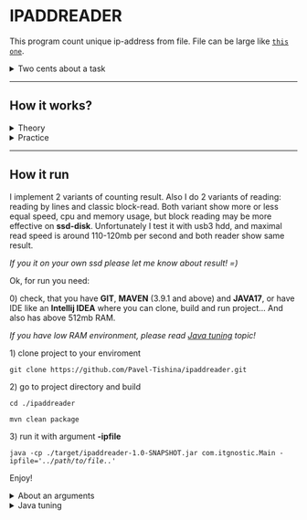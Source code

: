<h1>IPADDREADER</h1>

This program count unique ip-address from file. File can be large like <code><a href="https://ecwid-vgv-storage.s3.eu-central-1.amazonaws.com/ip_addresses.zip">this one</a></code>.

<details close>
    <summary>Two cents about a task</summary>
    <div>
        <p>
            Here is a huge (100gb and more) file, that contains ipv4 address <i>(each one on new line)</i> and we need to
            count all <b>unique</b> ip-address as fast if we can and use low memory as possible.
        </p>
        <p>
            For example we have next ip address in file:
            <div style="background: #20200b; weight: 10%">
                1.1.1.1
                </br>2.2.2.2
                </br>3.3.3.3
                </br>1.1.1.1
            </div>
        </p>
        <p>
            And here we can say <b>unique ip address is that:</b> 
            <ul>
                <li>
                    Just met in parsing process
                    <div>
                        <div style="background: #20200b; weight: 10%">
                            <span style="color: green">
                                <b>1.1.1.1
                                </br>2.2.2.2
                                </br>3.3.3.3</b></span>
                                </br><span style="color: pink">1.1.1.1</span>
                        </div>
                        Answer is <b>3</b>.
                    </div>
                </li>
                <li>
                    Appear in file only once
                    <div>
                        <div style="background: #20200b; weight: 10%">
                            <span style="color: pink">1.1.1.1</span>
                            </br><span style="color: green"><b>2.2.2.2
                            </br>3.3.3.3</b></span>
                            </br><span style="color: pink">1.1.1.1</span>
                        </div>
                        Answer is <b>2</b>.
                    </div>
                </li>
            </ul>
        </p>
        <p>
            What variant is exactly correct? Hmm... I decide to implement both: 
            <a>all unique</a> and <a>contains in file once</a>
        </p>
    </div>
</details>
<hr>
<h2>How it works?</h2>

<details close>
    <summary>Theory</summary>
    <div>
        <p>
            Ok. How we can count unique ip-address?
            First idea what comes like <code>awk sort | uniq</code>, <b>oh yeah, we did it</b>!!! But we go another way. We don't use any database, 
            cloud-services, hdfs <i>(well, that maybe an interesting idea)</i> and any modern features and look up to the old-good past
            and remember C, Assembler, bits, registers, memory indexing and another stuff looks like that... machine code =)...
        </p>
        <p>
            Ok, let's try to imagine, that we can read all ip-address from file into memory (without dumps) and check unique
            and use only one foreach for this... Hmm... All ip-address has average length from 7 bytes per address like 0.0.0.0
            to 15 bytes per address 255.255.255.255... The smallest size for all is 7 * 4294967296 (all possible ipv4) = 30064771072
            (or around of 28,67gb). Well, not too much today, but still huge.
        </p>
        <p>
            Hmm... How about "compress" them to 512mb?
            /// picture of title///
        </p>
        <p>
            We don't need store ip address as is, only information about his apperiance.
            I use Java and haven't direct access to memory <i>(yes, I know about HotSpot and <b>sun.misc.Unsafe.getAddress()</b>
            and <b>.putAddress()</b>, but let's use regular Java17 and only JavaCore...)</i>, so we need works with memory throuth wrappers like
            arrays or variables. The first problem that we have is max count of indexing array's element and variant we can't manipulate
            of large count of index, the second is elements (that need memory too).
        </p>
    </div>
</details>

<details close>
    <summary>Practice</summary>
    <p>
        <p>
            If we use <code>String[]</code> - 7 - 15 bytes per element - it's too much, but each ip's octet is 1-byte [0..255], so 
            we can pack ip to <code>int</code>, and it turns to 4 bytes - 4 * 4294967296 = 17179869184 (16gb). looks better, but not
            enough. But keep this packed ip, it would be useful in the future.
            // picture str - to int //
        </p>
        <p>
            If we just keep only fact of appear any ip - we need only one bit [0 - not appear, 1 - appear], and need only 4294967296
            bits - only 512mb. Looks interesting... but how keep it?
        </p>
        <p>
            The biggest primitive type in Java is 8-byte <code>long</code>, so we can keep information about 64 different
            ip-address in one long and now need 4294967296 / 64 = 67108864 elements.
            Ok, init 2 arrays (cuz Java hasn't unsign type)
            <p>
                <div style="background: #20200b">
                    long[] bankH = new long[33554432];
                    </br>long[] bankL = new long[33554432]; // for 'minus' values
                </div>
            </p>
        </p>
        <p>
            And here start a magic:
            <ul>
                <li>we count index of long[] element from first 24bit of our int-ip - call it bank</li>
                <li>next we need index for position in elements bit - we use last 8bits of our int-ip, call it cell</li>
                <li>if stored bit is 0 - we have a new unique ip-address. So inceremnt a count variable and store 1 to the cell</li>
            </ul>
        </p>
        <p>
            <b>And this is all what we need!</b>
        </p>
        <p>
            If we want to get back all unique ip's in readible format we need:
            <ul>
                <li>walk from start to end of arrays</li>
                <li>shift index bits to the left</li>
                <li>extract each bit who is '1' to address</li>
            </ul>
        </p>
        <p>
            <b>DONE!</b>
        </p>
        <p>
            But wait a minute, what about a second <i>once</i> implementation? That looks the same, but we need now 2 bits
            for store 3 state: 00 - not exist, 01 - exist once, 11 - exist more than once. So we can store now only 32 
            address into one long <i>(in theory a little bit more, around 40, and I'm thinking about it)</i>
        </p>
        <p>
            For indexing we need next:
            <ul>
                <li>we count index of long[] element from first 18bit of our int-ip</li>
                <li>next we need index for position in elements bit - we use last 4bits of our int-ip for <b>first</b> 
                    cell index, and <b>second</b> index just increase for 32</li>
                <li>
                    if stored <b>first</b> bit is 0 - and:
                    <ul>
                    <li>
                        if stored <b>second</b> bit is 0 - we got unique ip! So increment a count variable and store 1 
                        to <b>second</b> bit
                    </li>
                    <li>
                        if stored <b>second</b> bit is 1 - we got duplicated ip. Reduce a count variable and store 1 
                        to <b>first</b> bit 
                    </li>
                    </ul>
                </li>
            </ul>
        </p>
    </div>
</details>
<hr>
<h2>How it run</h2>
<p>
    I implement 2 variants of counting result. Also I do 2 variants of reading: reading by lines and classic block-read.
    Both variant show more or less equal speed, cpu and memory usage, but block reading may be more effective on 
    <b>ssd-disk</b>. Unfortunately I test it with usb3 hdd, and maximal read speed is around 110-120mb per second and
    both reader show same result.
</p>
<p>
    <i>If you it on your own ssd please let me know about result! =)</i>
</p>
<p>
    Ok, for run you need: 
</p>
<p>
    0) check, that you have <b>GIT</b>, <b>MAVEN</b> (3.9.1 and above) and <b>JAVA17</b>, or have IDE like an 
    <b>Intellij IDEA</b> where you can clone, build and run project... And also has above 512mb RAM.
</p>
<p>
    <i>If you have low RAM environment, please read <u>Java tuning</u> topic!</i>
</p>
<p>
    1) clone project to your enviroment
    <p><code>git clone https://github.com/Pavel-Tishina/ipaddreader.git</code></p>
</p>
<p>
    2) go to project directory and build
    <p><code>cd ./ipaddreader</code></p>
    <p><code>mvn clean package</code></p>
</p>
<p>
    3) run it with argument <b>-ipfile</b>
    <p><code>java -cp ./target/ipaddreader-1.0-SNAPSHOT.jar com.itgnostic.Main -ipfile='<i>../path/to/file..</i>'</code></p>
</p>
<p>
    Enjoy!
</p>
<details close>
    <summary>About an arguments</summary>
    <div>
        Here is next arguments that change mode of work, read and so on:
        <ul>
            <li>
                <span style="color: gold; background: darkblue"><b>-ipfile='</b><i>/path/to/your/file</i><b>'</b></span>
                <p>Only one <b>requred</b> argument, contains path to your file with <u>ip-addresses</u></p>
            </li>
            <li>
                <span style="background: darkblue"><b>-mode='</b><i><b>ALL</b> or <b>ONCE</b></i><b>'</b></span>
                <p>
                    ALL - count all unique ip addresses (need more 512mb RAM) <i>[default]</i>
                </p>
                <p>
                    ONCE - count only unique ip addresses in file (need more 1024mb RAM)
                </p>
            </li>
            <li>
                <span style="background: darkblue"><b>-read='</b><i><b>LINE</b> or <b>BLOCK</b></i><b>'</b></span>
                <p>
                    LINE - read file by lines, optimal speed and resources usage <i>[default]</i>
                </p>
                <p>
                    BLOCK - read file by block, performance and memory usage depends on <u>block_size</u> 
                </p>
            </li>
            <li>
                <span style="background: darkblue"><b>-bs='</b><i>123456</i><b>'</b></span>
                <p>
                    Set <u>block_size</u>. You can add letter 'k', 'm', 'g' at the end for set size. <i>[default = 8mb]</i>
                </p>
            </li>
            <li>
                <span style="background: darkblue"><b>-out='</b><i>/path/to/your/file</i><b>'</b></span>
                <p>
                    Set output file for save unique ip result in unpacked format like "127.0.0.1". Be careful, result 
                    can be large and you need enough space  
                </p>
            </li>
            <li>
                <span style="background: darkblue"><b>-chk</b></span>
                <p>
                    This argument <u>switch on</u> checking ip addresses. <i>[default = false (switched off)]</i>
                </p>
                <p>
                    <i>Nobody told me that all ipv4 are correct! What I should do if meet some addresses like 
                    "I27.O.O.I", "777.888.999.1000","one-dot-zero-zero-one", "127.0.0" or... uph... I don't know. 
                    I believe that you a good boy and have valid addresses format, but if not - just add this.</i>
                </p>
            </li>
        </ul>
    </div>
</details>
<details close>
    <summary>Java tuning</summary>
    <div>
        <p>
            In theory you need minimum of <b>512mb</b> of RAM for count <u>all unique address</u>, and <b>1024mb</b> for 
            count <u>all addresses, that contained in file once</u>. I'm sorry, but I have prioritizes for speed and use 
            Java-core only without memory-dumping and components like database and so on...
        </p>
        <p>
            Anyway, if you want to run it with extreme-low memory environment add next argument:
            <ul>
                <li><b>-Xmx520m</b> - for mode <b>ALL</b></li>
                <li><b>-Xmx1032m</b> - for mode <b>ONCE</b></li>
            </ul>
            It use more CPU and work slower but well.
        </p>
    </div>
</details>
